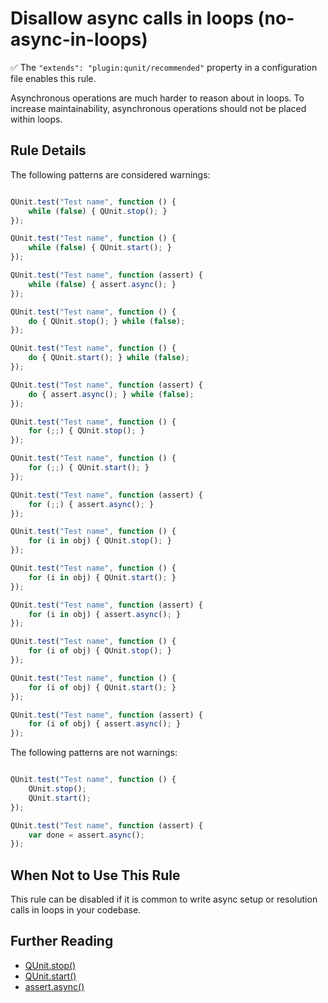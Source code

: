# Disallow async calls in loops (no-async-in-loops)

✅ The `"extends": "plugin:qunit/recommended"` property in a configuration file enables this rule.

Asynchronous operations are much harder to reason about in loops. To increase
maintainability, asynchronous operations should not be placed within loops.

## Rule Details

The following patterns are considered warnings:

```js

QUnit.test("Test name", function () {
    while (false) { QUnit.stop(); }
});

QUnit.test("Test name", function () {
    while (false) { QUnit.start(); }
});

QUnit.test("Test name", function (assert) {
    while (false) { assert.async(); }
});

QUnit.test("Test name", function () {
    do { QUnit.stop(); } while (false);
});

QUnit.test("Test name", function () {
    do { QUnit.start(); } while (false);
});

QUnit.test("Test name", function (assert) {
    do { assert.async(); } while (false);
});

QUnit.test("Test name", function () {
    for (;;) { QUnit.stop(); }
});

QUnit.test("Test name", function () {
    for (;;) { QUnit.start(); }
});

QUnit.test("Test name", function (assert) {
    for (;;) { assert.async(); }
});

QUnit.test("Test name", function () {
    for (i in obj) { QUnit.stop(); }
});

QUnit.test("Test name", function () {
    for (i in obj) { QUnit.start(); }
});

QUnit.test("Test name", function (assert) {
    for (i in obj) { assert.async(); }
});

QUnit.test("Test name", function () {
    for (i of obj) { QUnit.stop(); }
});

QUnit.test("Test name", function () {
    for (i of obj) { QUnit.start(); }
});

QUnit.test("Test name", function (assert) {
    for (i of obj) { assert.async(); }
});

```

The following patterns are not warnings:

```js

QUnit.test("Test name", function () {
    QUnit.stop();
    QUnit.start();
});

QUnit.test("Test name", function (assert) {
    var done = assert.async();
});

```

## When Not to Use This Rule

This rule can be disabled if it is common to write async setup or resolution
calls in loops in your codebase.

## Further Reading

* [QUnit.stop()](https://api.qunitjs.com/QUnit.stop/)
* [QUnit.start()](https://api.qunitjs.com/QUnit/start/)
* [assert.async()](https://api.qunitjs.com/async/)
